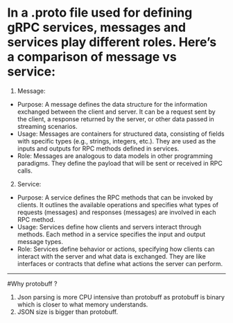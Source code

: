 # In a .proto file used for defining gRPC services, messages and services play different roles. Here’s a comparison of message vs service:

1. Message:

- Purpose: A message defines the data structure for the information exchanged between the client and server. It can be a request sent by the client, a response returned by the server, or other data passed in streaming scenarios.
- Usage: Messages are containers for structured data, consisting of fields with specific types (e.g., strings, integers, etc.). They are used as the inputs and outputs for RPC methods defined in services.
- Role: Messages are analogous to data models in other programming paradigms. They define the payload that will be sent or received in RPC calls.

2. Service:

- Purpose: A service defines the RPC methods that can be invoked by clients. It outlines the available operations and specifies what types of requests (messages) and responses (messages) are involved in each RPC method.
- Usage: Services define how clients and servers interact through methods. Each method in a service specifies the input and output message types.
- Role: Services define behavior or actions, specifying how clients can interact with the server and what data is exchanged. They are like interfaces or contracts that define what actions the server can perform.

-----------------

#Why protobuff ?

1. Json parsing is more CPU intensive than protobuff as protobuff is binary which is closer to what memory understands.
2. JSON size is bigger than protobuff.
